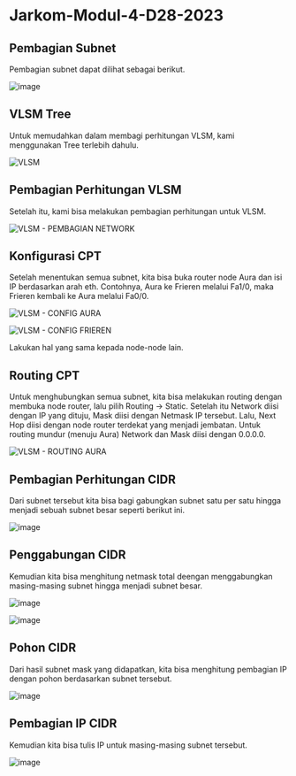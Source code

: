 # Jarkom-Modul-4-D28-2023

## Pembagian Subnet

Pembagian subnet dapat dilihat sebagai berikut.

![image](https://github.com/lodaogos/Jarkom-Modul-4-D28-2023/assets/115076652/48b4a731-8fdd-490e-82c3-ecd926a6ab72)

## VLSM Tree
Untuk memudahkan dalam membagi perhitungan VLSM, kami menggunakan Tree terlebih dahulu.

![VLSM](https://github.com/lodaogos/Jarkom-Modul-4-D28-2023/assets/34641833/cc8e9360-6e70-4171-b6ed-c2420fc5c440)

## Pembagian Perhitungan VLSM
Setelah itu, kami bisa melakukan pembagian perhitungan untuk VLSM.

![VLSM - PEMBAGIAN NETWORK](https://github.com/lodaogos/Jarkom-Modul-4-D28-2023/assets/34641833/d33aaaeb-c93c-4c5c-a815-7e014ba35455)

## Konfigurasi CPT
Setelah menentukan semua subnet, kita bisa buka router node Aura dan isi IP berdasarkan arah eth. Contohnya, Aura ke Frieren melalui Fa1/0, maka Frieren kembali ke Aura melalui Fa0/0.

![VLSM - CONFIG AURA](https://github.com/lodaogos/Jarkom-Modul-4-D28-2023/assets/34641833/bb4c28de-c7b3-4199-94d4-d71674914034)

![VLSM - CONFIG FRIEREN](https://github.com/lodaogos/Jarkom-Modul-4-D28-2023/assets/34641833/b7d5ca26-9135-4b19-8620-05798ca01cd0)

Lakukan hal yang sama kepada node-node lain.

## Routing CPT
Untuk menghubungkan semua subnet, kita bisa melakukan routing dengan membuka node router, lalu pilih Routing -> Static. Setelah itu Network diisi dengan IP yang dituju, Mask diisi dengan Netmask IP tersebut. Lalu, Next Hop diisi dengan node router terdekat yang menjadi jembatan. Untuk routing mundur (menuju Aura) Network dan Mask diisi dengan 0.0.0.0.

![VLSM - ROUTING AURA](https://github.com/lodaogos/Jarkom-Modul-4-D28-2023/assets/34641833/103ef249-7797-44fb-a7e3-3e5ac9d11d42)

## Pembagian Perhitungan CIDR

Dari subnet tersebut kita bisa bagi gabungkan subnet satu per satu hingga menjadi sebuah subnet besar seperti berikut ini.

![image](https://github.com/lodaogos/Jarkom-Modul-4-D28-2023/assets/115076652/f11affc7-d23a-4c5d-8a2b-80128fea19c3)

## Penggabungan CIDR

Kemudian kita bisa menghitung netmask total deengan menggabungkan masing-masing subnet hingga menjadi subnet besar.

![image](https://github.com/lodaogos/Jarkom-Modul-4-D28-2023/assets/115076652/9b3cf125-bda1-4b22-b50d-5db27184a946)

![image](https://github.com/lodaogos/Jarkom-Modul-4-D28-2023/assets/115076652/45d96638-e23e-46c6-9d73-6cd163c17d3d)

## Pohon CIDR

Dari hasil subnet mask yang didapatkan, kita bisa menghitung pembagian IP dengan pohon berdasarkan subnet tersebut.

![image](https://github.com/lodaogos/Jarkom-Modul-4-D28-2023/assets/115076652/d396e926-ee00-4ccb-b6f2-167a1cba6db3)


## Pembagian IP CIDR

Kemudian kita bisa tulis IP untuk masing-masing subnet tersebut.

![image](https://github.com/lodaogos/Jarkom-Modul-4-D28-2023/assets/115076652/c1eb7055-e2c8-4405-9156-0a78ced65092)
